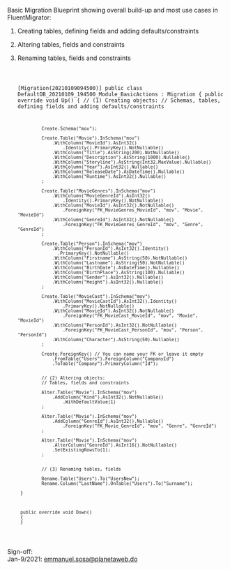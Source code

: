 ﻿
Basic Migration Blueprint showing overall build-up and most use cases in FluentMigrator:
1. Creating tables, defining fields and adding defaults/constraints
2. Altering tables, fields and constraints
3. Renaming tables, fields and constraints


    <code>


    [Migration(20210109094500)]
    public class DefaultDB_20210109_194500_Module_BasicActions : Migration
    {
        public override void Up()
        {
                // (1) Creating objects:
                // Schemas, tables, defining fields and adding defaults/constraints
                
                Create.Schema("mov");

                Create.Table("Movie").InSchema("mov")
                    .WithColumn("MovieId").AsInt32()
                        .Identity().PrimaryKey().NotNullable()
                    .WithColumn("Title").AsString(200).NotNullable()
                    .WithColumn("Description").AsString(1000).Nullable()
                    .WithColumn("Storyline").AsString(Int32.MaxValue).Nullable()
                    .WithColumn("Year").AsInt32().Nullable()
                    .WithColumn("ReleaseDate").AsDateTime().Nullable()
                    .WithColumn("Runtime").AsInt32().Nullable()
                ;  

                Create.Table("MovieGenres").InSchema("mov")
                    .WithColumn("MovieGenreId").AsInt32()
                        .Identity().PrimaryKey().NotNullable()
                    .WithColumn("MovieId").AsInt32().NotNullable()
                        .ForeignKey("FK_MovieGenres_MovieId", "mov", "Movie", "MovieId")
                    .WithColumn("GenreId").AsInt32().NotNullable()
                        .ForeignKey("FK_MovieGenres_GenreId", "mov", "Genre", "GenreId")
                ;

                Create.Table("Person").InSchema("mov")
                    .WithColumn("PersonId").AsInt32().Identity()
                      .PrimaryKey().NotNullable()
                    .WithColumn("Firstname").AsString(50).NotNullable()
                    .WithColumn("Lastname").AsString(50).NotNullable()
                    .WithColumn("BirthDate").AsDateTime().Nullable()
                    .WithColumn("BirthPlace").AsString(100).Nullable()
                    .WithColumn("Gender").AsInt32().Nullable()
                    .WithColumn("Height").AsInt32().Nullable()
                ;

                Create.Table("MovieCast").InSchema("mov")
                    .WithColumn("MovieCastId").AsInt32().Identity()
                        .PrimaryKey().NotNullable()
                    .WithColumn("MovieId").AsInt32().NotNullable()
                        .ForeignKey("FK_MovieCast_MovieId", "mov", "Movie", "MovieId")
                    .WithColumn("PersonId").AsInt32().NotNullable()
                        .ForeignKey("FK_MovieCast_PersonId", "mov", "Person", "PersonId")
                    .WithColumn("Character").AsString(50).Nullable()
                ;

                Create.ForeignKey() // You can name your FK or leave it empty
                    .FromTable("Users").ForeignColumn("CompanyId")
                    .ToTable("Company").PrimaryColumn("Id");


                // (2) Altering objects: 
                // Tables, fields and constraints

                Alter.Table("Movie").InSchema("mov")
                    .AddColumn("Kind").AsInt32().NotNullable()
                        .WithDefaultValue(1)
                ;

                Alter.Table("Movie").InSchema("mov")
                    .AddColumn("GenreId").AsInt32().Nullable()
                        .ForeignKey("FK_Movie_GenreId", "mov", "Genre", "GenreId")
                ;

                Alter.Table("Movie").InSchema("mov")
                    .AlterColumn("GenreId").AsInt16().NotNullable()
                    .SetExistingRowsTo(1);
                ;


                // (3) Renaming tables, fields

                Rename.Table("Users").To("UsersNew");
                Rename.Column("LastName").OnTable("Users").To("Surname");

        }



        public override void Down()
        {
        }
    
       

    </code>

Sign-off:  
Jan-9/2021: emmanuel.sosa@planetaweb.do

